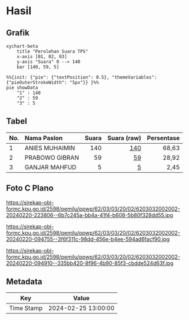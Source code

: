 # Hasil

## Grafik

```mermaid
xychart-beta
    title "Perolehan Suara TPS"
    x-axis [01, 02, 03]
    y-axis "Suara" 0 --> 140
    bar [140, 59, 5]
```

```mermaid
%%{init: {"pie": {"textPosition": 0.5}, "themeVariables": {"pieOuterStrokeWidth": "5px"}} }%%
pie showData
    "1" : 140
    "2" : 59
    "3" : 5
```

## Tabel

| No. | Nama Paslon    | Suara | Suara (raw) | Persentase |
|:--- |:-------------- | -----:| -----------:| ----------:|
| 1   | ANIES MUHAIMIN | 140   | [140][p-1]  | 68,63      |
| 2   | PRABOWO GIBRAN | 59    | [59][p-2]   | 28,92      |
| 3   | GANJAR MAHFUD  | 5     | [5][p-3]    | 2,45       |


[p-1]: https://github.com/gigit-pemilu/pemilu-2024-62-kalimantan-tengah/blob/main/pilpres/hitung-suara/sub/62-kalimantan-tengah/sub/03-kapuas/sub/03-kapuas-timur/sub/2002-anjir-serapat-tengah/sub/002-tps/sub/paslon-1.txt
[p-2]: https://github.com/gigit-pemilu/pemilu-2024-62-kalimantan-tengah/blob/main/pilpres/hitung-suara/sub/62-kalimantan-tengah/sub/03-kapuas/sub/03-kapuas-timur/sub/2002-anjir-serapat-tengah/sub/002-tps/sub/paslon-2.txt
[p-3]: https://github.com/gigit-pemilu/pemilu-2024-62-kalimantan-tengah/blob/main/pilpres/hitung-suara/sub/62-kalimantan-tengah/sub/03-kapuas/sub/03-kapuas-timur/sub/2002-anjir-serapat-tengah/sub/002-tps/sub/paslon-3.txt

## Foto C Plano

https://sirekap-obj-formc.kpu.go.id/2598/pemilu/ppwp/62/03/03/20/02/6203032002002-20240220-223806--6b7c245a-bb4a-41f4-b608-5b80f328dd55.jpg

https://sirekap-obj-formc.kpu.go.id/2598/pemilu/ppwp/62/03/03/20/02/6203032002002-20240220-094755--3f6f311c-98dd-456e-b4ee-594ad6facf90.jpg

https://sirekap-obj-formc.kpu.go.id/2598/pemilu/ppwp/62/03/03/20/02/6203032002002-20240220-094910--335bb420-8f96-4b90-85f3-cbdde524d63f.jpg


## Metadata

| Key        | Value               |
| ---------- | ------------------- |
| Time Stamp | 2024-02-25 13:00:00 |



